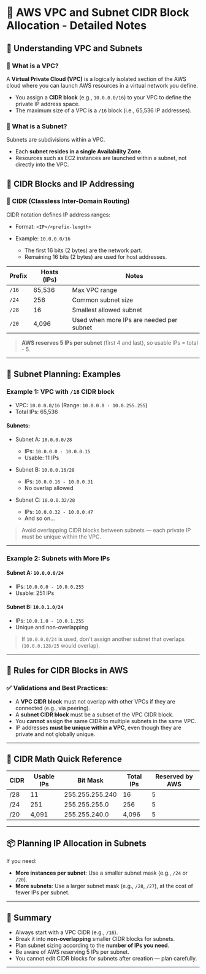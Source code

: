 # 📘 AWS VPC and Subnet CIDR Block Allocation - Detailed Notes

## 🧠 Understanding VPC and Subnets

### 🔹 What is a VPC?

A **Virtual Private Cloud (VPC)** is a logically isolated section of the AWS cloud where you can launch AWS resources in a virtual network you define.

* You assign a **CIDR block** (e.g., `10.0.0.0/16`) to your VPC to define the private IP address space.
* The maximum size of a VPC is a `/16` block (i.e., 65,536 IP addresses).

### 🔹 What is a Subnet?

Subnets are subdivisions within a VPC.

* Each **subnet resides in a single Availability Zone**.
* Resources such as EC2 instances are launched within a subnet, not directly into the VPC.

## 📏 CIDR Blocks and IP Addressing

### 🧩 CIDR (Classless Inter-Domain Routing)

CIDR notation defines IP address ranges:

* Format: `<IP>/<prefix-length>`
* Example: `10.0.0.0/16`

  * The first 16 bits (2 bytes) are the network part.
  * Remaining 16 bits (2 bytes) are used for host addresses.

| Prefix | Hosts (IPs) | Notes                                    |
| ------ | ----------- | ---------------------------------------- |
| `/16`  | 65,536      | Max VPC range                            |
| `/24`  | 256         | Common subnet size                       |
| `/28`  | 16          | Smallest allowed subnet                  |
| `/20`  | 4,096       | Used when more IPs are needed per subnet |

> **AWS reserves 5 IPs per subnet** (first 4 and last), so usable IPs = total - 5.

---

## 🧮 Subnet Planning: Examples

### Example 1: VPC with `/16` CIDR block

* VPC: `10.0.0.0/16` (Range: `10.0.0.0 - 10.0.255.255`)
* Total IPs: 65,536

#### Subnets:

* Subnet A: `10.0.0.0/28`

  * IPs: `10.0.0.0 - 10.0.0.15`
  * Usable: 11 IPs
* Subnet B: `10.0.0.16/28`

  * IPs: `10.0.0.16 - 10.0.0.31`
  * No overlap allowed
* Subnet C: `10.0.0.32/28`

  * IPs: `10.0.0.32 - 10.0.0.47`
  * And so on...

> Avoid overlapping CIDR blocks between subnets — each private IP must be unique within the VPC.

---

### Example 2: Subnets with More IPs

#### Subnet A: `10.0.0.0/24`

* IPs: `10.0.0.0 - 10.0.0.255`
* Usable: 251 IPs

#### Subnet B: `10.0.1.0/24`

* IPs: `10.0.1.0 - 10.0.1.255`
* Unique and non-overlapping

> If `10.0.0.0/24` is used, don't assign another subnet that overlaps (`10.0.0.128/25` would overlap).

---

## 🧱 Rules for CIDR Blocks in AWS

### ✅ Validations and Best Practices:

* A **VPC CIDR block** must not overlap with other VPCs if they are connected (e.g., via peering).
* A **subnet CIDR block** must be a subset of the VPC CIDR block.
* You **cannot** assign the same CIDR to multiple subnets in the same VPC.
* IP addresses **must be unique within a VPC**, even though they are private and not globally unique.

---

## 📌 CIDR Math Quick Reference

| CIDR | Usable IPs | Bit Mask        | Total IPs | Reserved by AWS |
| ---- | ---------- | --------------- | --------- | --------------- |
| /28  | 11         | 255.255.255.240 | 16        | 5               |
| /24  | 251        | 255.255.255.0   | 256       | 5               |
| /20  | 4,091      | 255.255.240.0   | 4,096     | 5               |

---

## 📦 Planning IP Allocation in Subnets

If you need:

* **More instances per subnet**: Use a smaller subnet mask (e.g., `/24` or `/20`).
* **More subnets**: Use a larger subnet mask (e.g., `/28`, `/27`), at the cost of fewer IPs per subnet.

---

## 🔁 Summary

* Always start with a VPC CIDR (e.g., `/16`).
* Break it into **non-overlapping** smaller CIDR blocks for subnets.
* Plan subnet sizing according to the **number of IPs you need**.
* Be aware of AWS reserving 5 IPs per subnet.
* You cannot edit CIDR blocks for subnets after creation — plan carefully.

---
